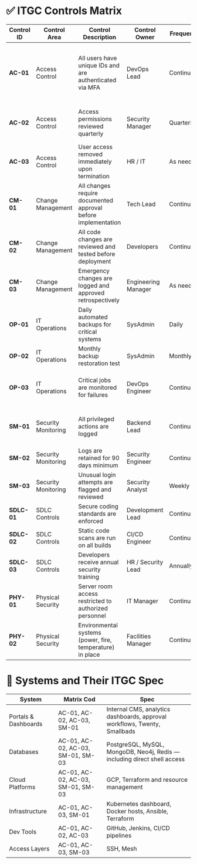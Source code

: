 # ✅ ITGC Controls Matrix

| Control ID | Control Area       | Control Description                                          | Control Owner       | Frequency    | Evidence/Artifact                          | System Scope                                                                 |
|------------|--------------------|--------------------------------------------------------------|---------------------|--------------|--------------------------------------------|-------------------------------------------------------------------------------|
| **AC-01**  | Access Control      | All users have unique IDs and are authenticated via MFA      | DevOps Lead         | Continuous   | User access logs, MFA configs              | Internal portals, databases (e.g., pgAdmin), SSH, Git, cloud consoles, CI/CD |
| **AC-02**  | Access Control      | Access permissions reviewed quarterly                        | Security Manager    | Quarterly    | Access review reports                      | Admin panels, database roles, IAM, CI/CD, Git repos                          |
| **AC-03**  | Access Control      | User access removed immediately upon termination             | HR / IT             | As needed    | Termination checklist, deactivation logs   | All internal systems: portals, DBs, SSH, Git, CI/CD                          |
| **CM-01**  | Change Management   | All changes require documented approval before implementation| Tech Lead           | Continuous   | Approved change requests, Git PRs          | GitHub/GitLab, CI/CD, Infra-as-Code                                          |
| **CM-02**  | Change Management   | All code changes are reviewed and tested before deployment   | Developers          | Continuous   | Code review history, test reports          | Source repositories, CI/CD pipelines                                         |
| **CM-03**  | Change Management   | Emergency changes are logged and approved retrospectively    | Engineering Manager | As needed    | Emergency change logs                      | Infrastructure, codebase, production systems                                 |
| **OP-01**  | IT Operations       | Daily automated backups for critical systems                 | SysAdmin            | Daily        | Backup logs, monitoring dashboards         | Databases, application servers, storage                                      |
| **OP-02**  | IT Operations       | Monthly backup restoration test                              | SysAdmin            | Monthly      | Restoration reports, test logs             | Databases, infrastructure                                                    |
| **OP-03**  | IT Operations       | Critical jobs are monitored for failures                     | DevOps Engineer     | Continuous   | Alerting system logs                       | Cron jobs, backup systems, CI/CD pipelines                                   |
| **SM-01**  | Security Monitoring | All privileged actions are logged                            | Backend Lead        | Continuous   | Audit log entries                          | Admin panels, databases, cloud IAM, SSH, Kubernetes                          |
| **SM-02**  | Security Monitoring | Logs are retained for 90 days minimum                        | Security Engineer   | Continuous   | Log storage policy, archived logs          | Audit systems, server logs, app logs                                         |
| **SM-03**  | Security Monitoring | Unusual login attempts are flagged and reviewed              | Security Analyst    | Weekly       | Alert reports, investigation outcomes      | Admin portals, DB consoles, SSH, cloud consoles                              |
| **SDLC-01**| SDLC Controls       | Secure coding standards are enforced                         | Development Lead    | Continuous   | Dev checklist, secure code policy          | Source code management, documentation                                        |
| **SDLC-02**| SDLC Controls       | Static code scans are run on all builds                      | CI/CD Engineer      | Continuous   | CI pipeline logs, scan reports             | GitHub/GitLab pipelines, SAST tools                                          |
| **SDLC-03**| SDLC Controls       | Developers receive annual security training                  | HR / Security Lead  | Annually     | Training attendance records                | Development team                                                             |
| **PHY-01** | Physical Security   | Server room access restricted to authorized personnel        | IT Manager          | Continuous   | Access logs, badge system reports          | Data center / office environment                                             |
| **PHY-02** | Physical Security   | Environmental systems (power, fire, temperature) in place    | Facilities Manager  | Continuous   | Maintenance logs, inspection reports       | Server rooms, office facilities                                              |


# 📌 Systems and Their ITGC Spec

| System         | Matrix Cod               | Spec                                                        |
|--------------------|-----------------------------------|-----------------------------------------------------------------|
| Portals & Dashboards| AC-01, AC-02, AC-03, SM-01        | Internal CMS, analytics dashboards, approval workflows, Twenty, Smallbads        |
| Databases           | AC-01, AC-02, AC-03, SM-01, SM-03 | PostgreSQL, MySQL, MongoDB, Neo4j, Redis — including direct shell access |
| Cloud Platforms     | AC-01, AC-02, AC-03, SM-01, SM-03 | GCP, Terraform and resource management                     |
| Infrastructure      | AC-01, AC-03, SM-01               | Kubernetes dashboard, Docker hosts, Ansible, Terraform         |
| Dev Tools           | AC-01, AC-02, AC-03               | GitHub, Jenkins, CI/CD pipelines                |
| Access Layers       | AC-01, AC-03, SM-03               | SSH, Mesh                                      |
